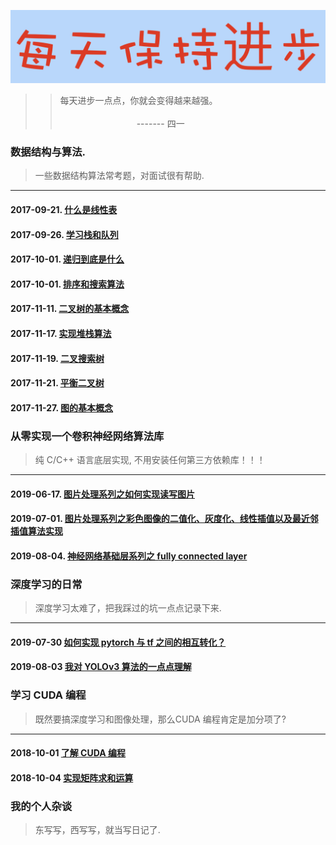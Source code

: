 ![image](./docs/daydayup.png)

>> 每天进步一点点，你就会变得越来越强。<br>
>>&nbsp;&nbsp;&nbsp;&nbsp;&nbsp;&nbsp;&nbsp;&nbsp;&nbsp;&nbsp;&nbsp;&nbsp;&nbsp;&nbsp;&nbsp;&nbsp;&nbsp;&nbsp;&nbsp;&nbsp;&nbsp;&nbsp;&nbsp;&nbsp;&nbsp;&nbsp;&nbsp;&nbsp;&nbsp;&nbsp;&nbsp;&nbsp;&nbsp;&nbsp;&nbsp;&nbsp;&nbsp;&nbsp;&nbsp;&nbsp;&nbsp;&nbsp;&nbsp;&nbsp;&nbsp;&nbsp;&nbsp;&nbsp;&nbsp;&nbsp;&nbsp;&nbsp;&nbsp;&nbsp;&nbsp;&nbsp;&nbsp;&nbsp;&nbsp;&nbsp;&nbsp;&nbsp;&nbsp;&nbsp;&nbsp;&nbsp;&nbsp;&nbsp;&nbsp;&nbsp;&nbsp;&nbsp;&nbsp;&nbsp;&nbsp;&nbsp;&nbsp;&nbsp;&nbsp;&nbsp;&nbsp;&nbsp;&nbsp;&nbsp;&nbsp;&nbsp;&nbsp;&nbsp;&nbsp;&nbsp;&nbsp;&nbsp;&nbsp;&nbsp;&nbsp;&nbsp;&nbsp;&nbsp;&nbsp;&nbsp;&nbsp;&nbsp;&nbsp;&nbsp;&nbsp;&nbsp;&nbsp;&nbsp;&nbsp;&nbsp;&nbsp;&nbsp;&nbsp;&nbsp;&nbsp;&nbsp;&nbsp;&nbsp;&nbsp;&nbsp;&nbsp;&nbsp;&nbsp;&nbsp;&nbsp;&nbsp;&nbsp;&nbsp;&nbsp;&nbsp;&nbsp;&nbsp;&nbsp;&nbsp;&nbsp;&nbsp;&nbsp;&nbsp;------- 四一

### 数据结构与算法.
> 一些数据结构算法常考题，对面试很有帮助.
--------------------
#### 2017-09-21. [什么是线性表](https://nbviewer.jupyter.org/github/YunYang1994/CodeFun/blob/master/000-data_structure/1.什么是线性表.ipynb)
#### 2017-09-26. [学习栈和队列](https://nbviewer.jupyter.org/github/YunYang1994/CodeFun/blob/master/000-data_structure/2.学习栈和队列.ipynb)
#### 2017-10-01. [递归到底是什么](https://nbviewer.jupyter.org/github/YunYang1994/CodeFun/blob/master/000-data_structure/3.递归到底是什么.ipynb)
#### 2017-10-01. [排序和搜索算法](https://nbviewer.jupyter.org/github/YunYang1994/CodeFun/blob/master/000-data_structure/4.排序和搜索算法.ipynb)
#### 2017-11-11. [二叉树的基本概念](https://nbviewer.jupyter.org/github/YunYang1994/CodeFun/blob/master/000-data_structure/5.1.二叉树的基本概念.ipynb)
#### 2017-11-17. [实现堆栈算法](https://nbviewer.jupyter.org/github/YunYang1994/CodeFun/blob/master/000-data_structure/5.2.实现堆栈算法.ipynb)
#### 2017-11-19. [二叉搜索树](https://nbviewer.jupyter.org/github/YunYang1994/CodeFun/blob/master/000-data_structure/5.3.二叉搜索树.ipynb)
#### 2017-11-21. [平衡二叉树](https://nbviewer.jupyter.org/github/YunYang1994/CodeFun/blob/master/000-data_structure/5.4.平衡二叉树.ipynb)
#### 2017-11-27. [图的基本概念](https://nbviewer.jupyter.org/github/YunYang1994/CodeFun/blob/master/000-data_structure/6.1.图的基本概念.ipynb)


### 从零实现一个卷积神经网络算法库
> 纯 C/C++ 语言底层实现, 不用安装任何第三方依赖库！！！
--------------------
#### 2019-06-17. [图片处理系列之如何实现读写图片](https://github.com/YunYang1994/CodeFun/tree/master/001-stb_image#stb_image)
#### 2019-07-01. [图片处理系列之彩色图像的二值化、灰度化、线性插值以及最近邻插值算法实现](https://github.com/YunYang1994/CodeFun/tree/master/002-image_basics)
#### 2019-08-04. [神经网络基础层系列之 fully connected layer](https://github.com/YunYang1994/CodeFun/tree/master/006-connected_layer)

### 深度学习的日常
> 深度学习太难了，把我踩过的坑一点点记录下来.
--------------------
#### 2019-07-30 [如何实现 pytorch 与 tf 之间的相互转化？](https://github.com/YunYang1994/CodeFun/tree/master/003-pytorch2tf)
#### 2019-08-03 [我对 YOLOv3 算法的一点点理解](https://github.com/YunYang1994/CodeFun/blob/master/005-paper_reading/YOLOv3.md)

### 学习 CUDA 编程
> 既然要搞深度学习和图像处理，那么CUDA 编程肯定是加分项了?
--------------------
#### 2018-10-01 [了解 CUDA 编程](https://github.com/YunYang1994/cuda-tutorial/blob/master/004-cuda_tutorial/chapter01)
#### 2018-10-04 [实现矩阵求和运算](https://github.com/YunYang1994/cuda-tutorial/blob/master/004-cuda_tutorial/chapter02)

### 我的个人杂谈
> 东写写，西写写，就当写日记了.

